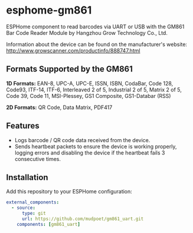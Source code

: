 # esphome-gm861
ESPHome component to read barcodes via UART or USB with the GM861 Bar Code Reader Module by Hangzhou Grow Technology Co., Ltd.

Information about the device can be found on the manufacturer's website: http://www.growscanner.com/productinfo/888747.html

## Formats Supported by the GM861
**1D Formats:** EAN-8, UPC-A, UPC-E, ISSN, ISBN, CodaBar, Code 128, Code93, ITF-14, ITF-6, Interleaved 2 of 5, Industrial 2 of 5, Matrix 2 of 5, Code 39, Code 11, MSI-Plessey, GS1 Composite, GS1-Databar (RSS)

**2D Formats:** QR Code, Data Matrix, PDF417

## Features
- Logs barcode / QR code data received from the device.
- Sends heartbeat packets to ensure the device is working properly, logging errors and disabling the device if the heartbeat fails 3 consecutive times.

## Installation
Add this repository to your ESPHome configuration:
   ```yaml
   external_components:
     - source:
         type: git
         url: https://github.com/mudpoet/gm861_uart.git
       components: [gm861_uart]
   ```
